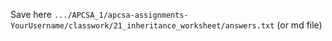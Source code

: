 
Save here `.../APCSA_1/apcsa-assignments-YourUsername/classwork/21_inheritance_worksheet/answers.txt` (or md file)
